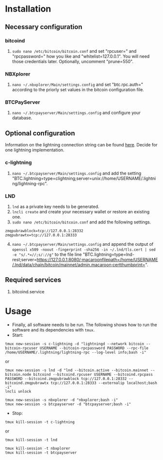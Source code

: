 # Installation
## Necessary configuration
### bitcoind
1. `sudo nano /etc/bitcoin/bitcoin.conf` and set "rpcuser=" and "rpcpassword=" how you like and "whitelist=127.0.0.1". You will need those credentials later. Optionally, uncomment "prune=550".

### NBXplorer
1. `nano ~/.nbxplorer/Main/settings.config` and set "btc.rpc.auth=" according to the priorly set values in the bitcoin configuration file.

### BTCPayServer
1. `nano ~/.btcpayserver/Main/settings.config` and configure your database.

## Optional configuration
Information on the lightning connection string can be found [here](https://github.com/btcpayserver/BTCPayServer.Lightning). Decide for one lightning implementation.

### c-lightning
1. `nano ~/.btcpayserver/Main/settings.config` and add the setting "BTC.lightning=type=clightning;server=unix://home/USERNAME/.lightning/lightning-rpc".

### LND
1. `lnd` as a private key needs to be generated.
2. `lncli create` and create your necessary wallet or restore an existing one.
3. `sudo nano /etc/bitcoin/bitcoin.conf` and add the following settings.
```
zmqpubrawblock=tcp://127.0.0.1:28332
zmqpubrawtx=tcp://127.0.0.1:28333
```
4. `nano ~/.btcpayserver/Main/settings.config` and append the output of `openssl x509 -noout -fingerprint -sha256 -in ~/.lnd/tls.cert | sed -e "s/.*=//;s/://g"` to the file line "BTC.lightning=type=lnd-rest;server=https://127.0.0.1:8080/;macaroonfilepath=/home/USERNAME/.lnd/data/chain/bitcoin/mainnet/admin.macaroon;certthumbprint=".

## Required services
1. bitcoind.service

# Usage
* Finally, all software needs to be run. The following shows how to run the software and its dependencies with `tmux`.
* Start:
```
tmux new-session -s c-lightning -d "lightningd --network bitcoin --bitcoin-rpcuser USERNAME --bitcoin-rpcpassword PASSWORD --rpc-file /home/USERNAME/.lightning/lightning-rpc --log-level info;bash -i"
```
or
```
tmux new-session -s lnd -d "lnd --bitcoin.active --bitcoin.mainnet --bitcoin.node bitcoind --bitcoind.rpcuser USERNAME --bitcoind.rpcpass PASSWORD --bitcoind.zmqpubrawblock tcp://127.0.0.1:28332 --bitcoind.zmqpubrawtx tcp://127.0.0.1:28333 --externalip localhost;bash -i"
lncli unlock
```

```
tmux new-session -s nbxplorer -d "nbxplorer;bash -i"
tmux new-session -s btcpayserver -d "btcpayserver;bash -i"
```
* Stop:
```
tmux kill-session -t c-lightning
```
or
```
tmux kill-session -t lnd
```

```
tmux kill-session -t nbxplorer
tmux kill-session -t btcpayserver
```

